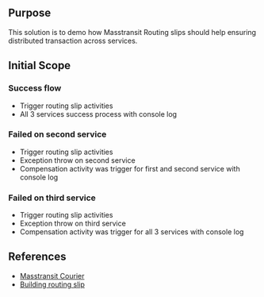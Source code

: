 ## Purpose

This solution is to demo how Masstransit Routing slips should help ensuring distributed transaction across services.

## Initial Scope

### Success flow

- Trigger routing slip activities
- All 3 services success process with console log

### Failed on second service

- Trigger routing slip activities
- Exception throw on second service
- Compensation activity was trigger for first and second service with console log

### Failed on third service

- Trigger routing slip activities
- Exception throw on third service
- Compensation activity was trigger for all 3 services with console log

## References

- [Masstransit Courier](https://masstransit-project.com/advanced/courier/)
- [Building routing slip](https://masstransit-project.com/advanced/courier/builder.html)